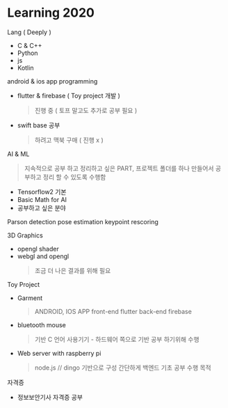# Learning 2020 

Lang ( Deeply )
- C & C++ 
- Python 
- js 
- Kotlin

android & ios app programming 
- flutter & firebase ( Toy project 개발 )
    > 진행 중 ( 토프 말고도 추가로 공부 필요 )
- swift base 공부 
    > 하려고 맥북 구매 ( 진행 x ) 

AI & ML
> 지속적으로 공부 하고 정리하고 싶은 PART,
프로젝트 폴더를 하나 만들어서 공부하고 정리 할 수 있도록 수행함 

- Tensorflow2 기본 
- Basic Math for AI 
- 공부하고 싶은 분야 

Parson detection
pose estimation
keypoint rescoring


3D Graphics 
- opengl shader
- webgl and opengl 
    > 조금 더 나은 결과를 위해 필요 

Toy Project
- Garment 
    > ANDROID, IOS APP 
    > front-end flutter 
    > back-end firebase 

- bluetooth mouse
    > 기반 C 언어 사용기기 - 
    > 하드웨어 쪽으로 기반 공부 하기위해 수행

- Web server with raspberry pi 
    > node.js // dingo 기반으로 구성 
    > 간단하게 백엔드 기초 공부 수행 목적 


자격증 
- 정보보안기사 자격증 공부 

